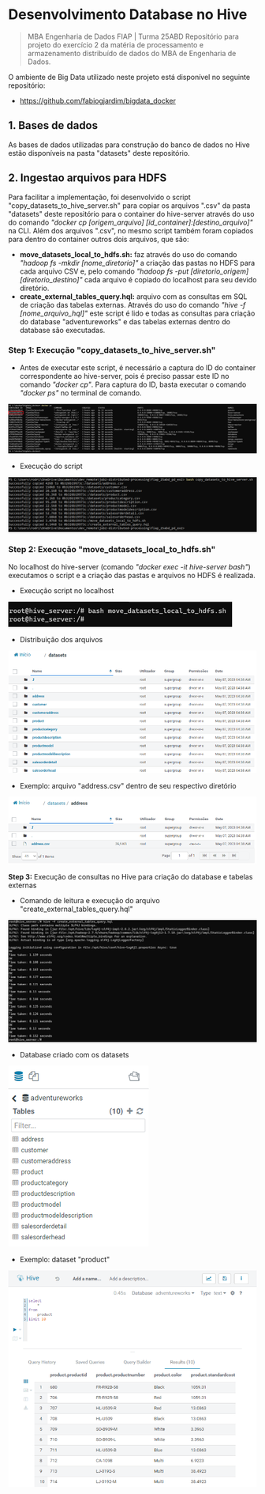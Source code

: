 # <b>Desenvolvimento Database no Hive</b>
>MBA Engenharia de Dados FIAP | Turma 25ABD
Repositório para projeto do exercício 2 da matéria de processamento e armazenamento distribuído de dados do MBA de Engenharia de Dados.

O ambiente de Big Data utilizado neste projeto está disponível no seguinte repositório:
- https://github.com/fabiogjardim/bigdata_docker

## <b>1. Bases de dados</b>
As bases de dados utilizadas para construção do banco de dados no Hive estão disponíveis na pasta "datasets" deste repositório.

## <b>2. Ingestao arquivos para HDFS </b>
Para facilitar a implementação, foi desenvolvido o script "copy_datasets_to_hive_server.sh" para copiar os arquivos ".csv" da pasta "datasets" deste repositório para o container do hive-server através do uso do comando <i>"docker cp [origem_arquivo] [id_container]:[destino_arquivo]"</i> na CLI.
Além dos arquivos ".csv", no mesmo script também foram copiados para dentro do container outros dois arquivos, que são:
- <b>move_datasets_local_to_hdfs.sh:</b> faz através do uso do comando <i>"hadoop fs -mkdir [nome_diretorio]"</i> a criação das pastas no HDFS para cada arquivo CSV e, pelo comando <i>"hadoop fs -put [diretorio_origem] [diretorio_destino]"</i> cada arquivo é copiado do localhost para seu devido diretório.
- <b>create_external_tables_query.hql:</b> arquivo com as consultas em SQL de criação das tabelas externas. Através do uso do comando <i>"hive -f [nome_arquivo_hql]"</i> este script é lido e todas as consultas para criação do database "adventureworks" e das tabelas externas dentro do database são executadas.

### <b>Step 1:</b> Execução "copy_datasets_to_hive_server.sh"

- Antes de executar este script, é necessário a captura do ID do container correspondente ao hive-server, pois é preciso passar este ID no comando <i>"docker cp"</i>. Para captura do ID, basta executar o comando <i>"docker ps"</i> no terminal de comando.

![image](https://github.com/R-Rostan/fiap_25abd_pd_ex2/blob/main/imgs/docker_cp_hive_server.png)

- Execução do script

![image](https://github.com/R-Rostan/fiap_25abd_pd_ex2/blob/main/imgs/execucao_copy_datasets.png)

### <b>Step 2:</b> Execução "move_datasets_local_to_hdfs.sh"

No localhost do hive-server (comando <i>"docker exec -it hive-server bash"</i>) executamos o script e a criação das pastas e arquivos no HDFS é realizada.

- Execução script no localhost

![image](https://github.com/R-Rostan/fiap_25abd_pd_ex2/blob/main/imgs/execucao_move_datasets.png)

- Distribuição dos arquivos

![image](https://github.com/R-Rostan/fiap_25abd_pd_ex2/blob/main/imgs/pastas_hdfs.png)

- Exemplo: arquivo "address.csv" dentro de seu respectivo diretório

![image](https://github.com/R-Rostan/fiap_25abd_pd_ex2/blob/main/imgs/exemplo_arquivo_hdfs.png)

<b>Step 3:</b> Execução de consultas no Hive para criação do database e tabelas externas

- Comando de leitura e execução do arquivo "create_external_tables_query.hql"

![image](https://github.com/R-Rostan/fiap_25abd_pd_ex2/blob/main/imgs/execucao_create_external_tables.png)

- Database criado com os datasets

![image](https://github.com/R-Rostan/fiap_25abd_pd_ex2/blob/main/imgs/database_hdfs.png)

- Exemplo: dataset "product"

![image](https://github.com/R-Rostan/fiap_25abd_pd_ex2/blob/main/imgs/exemplo_dataset_hdfs.png)